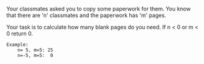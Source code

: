 Your classmates asked you to copy some paperwork for them. You know that there are 'n' classmates and the paperwork has 'm' pages.

Your task is to calculate how many blank pages do you need. If n < 0 or m < 0 return 0.

    Example:
        n= 5, m=5: 25
        n=-5, m=5:  0